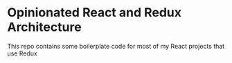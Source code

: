 # Opinionated React and Redux Architecture

This repo contains some boilerplate code for most of my React projects that use Redux
